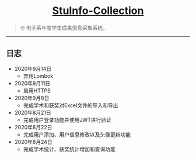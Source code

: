 <h1 align="center"><a href="https://github.com/weizujie/StuInfoSys" target="_blank">StuInfo-Collection</a></h1>

> :nerd_face: 电子系年度学生成果信息采集系统。

------------------------------

## 日志


- 2020年9月14日
    - 弃用Lombok
- 2020年9月11日
    - 启用HTTPS
- 2020年9月8日
    - 完成学术和获奖对Excel文件的导入和导出
- 2020年8月21日
    - 完成用户登录功能并使用JWT进行验证
- 2020年8月22日
    - 完成用户添加、用户信息修改以及头像更新功能
- 2020年8月24日
    - 完成学术统计、获奖统计增加和查询功能
